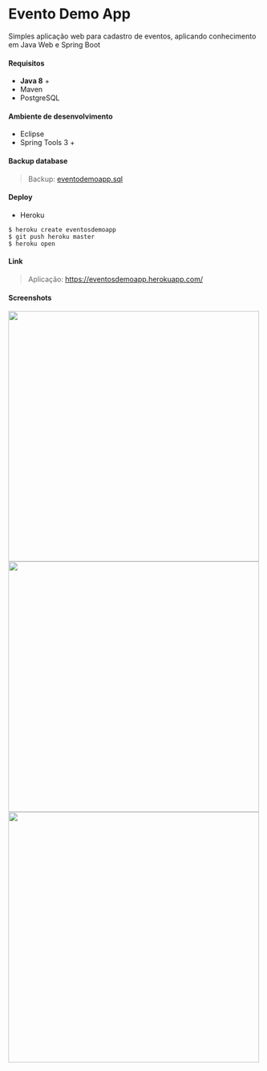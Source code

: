 # Evento Demo App
Simples aplicação web para cadastro de eventos, aplicando conhecimento em Java Web e Spring Boot

#### Requisitos
- **Java 8** + 
- Maven
- PostgreSQL

#### Ambiente de desenvolvimento
- Eclipse
- Spring Tools 3 +

#### Backup database
> Backup: [eventodemoapp.sql](https://github.com/cleefsouza/evento-demoApp/blob/master/database/)

#### Deploy
- Heroku

```
$ heroku create eventosdemoapp
$ git push heroku master
$ heroku open
```

#### Link
> Aplicação: https://eventosdemoapp.herokuapp.com/

#### Screenshots
<img src="https://github.com/cleefsouza/evento-demoApp/blob/master/screenshots/index.PNG" width="500px"/><br/>
<img src="https://github.com/cleefsouza/evento-demoApp/blob/master/screenshots/event-list.PNG" width="500px"/><br/>
<img src="https://github.com/cleefsouza/evento-demoApp/blob/master/screenshots/details-event.PNG" width="500px"/>
